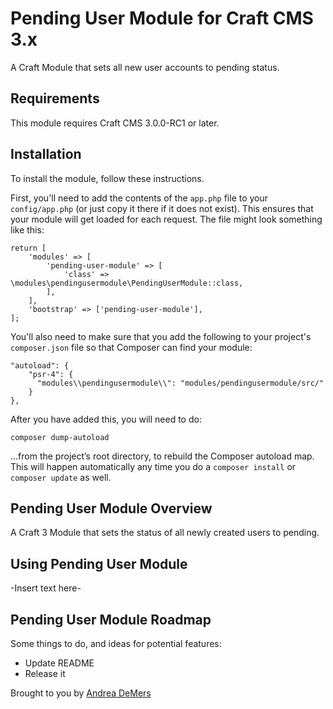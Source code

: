 # Pending User Module for Craft CMS 3.x

A Craft Module that sets all new user accounts to pending status.

## Requirements

This module requires Craft CMS 3.0.0-RC1 or later.

## Installation

To install the module, follow these instructions.

First, you'll need to add the contents of the `app.php` file to your `config/app.php` (or just copy it there if it does not exist). This ensures that your module will get loaded for each request. The file might look something like this:
```
return [
    'modules' => [
        'pending-user-module' => [
            'class' => \modules\pendingusermodule\PendingUserModule::class,
        ],
    ],
    'bootstrap' => ['pending-user-module'],
];
```
You'll also need to make sure that you add the following to your project's `composer.json` file so that Composer can find your module:

    "autoload": {
        "psr-4": {
          "modules\\pendingusermodule\\": "modules/pendingusermodule/src/"
        }
    },

After you have added this, you will need to do:

    composer dump-autoload
 
 …from the project’s root directory, to rebuild the Composer autoload map. This will happen automatically any time you do a `composer install` or `composer update` as well.

## Pending User Module Overview

A Craft 3 Module that sets the status of all newly created users to pending.

## Using Pending User Module

-Insert text here-

## Pending User Module Roadmap

Some things to do, and ideas for potential features:

* Update README
* Release it

Brought to you by [Andrea DeMers](andreademers.com)

